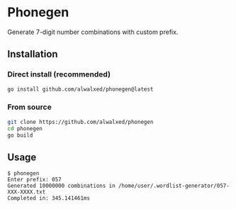 # Phonegen

Generate 7-digit number combinations with custom prefix.

## Installation

### Direct install (recommended)

```bash
go install github.com/alwalxed/phonegen@latest
```

### From source

```bash
git clone https://github.com/alwalxed/phonegen
cd phonegen
go build
```

## Usage

```
$ phonegen
Enter prefix: 057
Generated 10000000 combinations in /home/user/.wordlist-generator/057-XXX-XXXX.txt
Completed in: 345.141461ms
```
